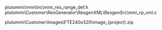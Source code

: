 plutommi\mmi\Inc\mmi_res_range_def.h
plutommi\Customer\ResGenerator\ResgenXML\ResgenSrc\mmi_rp_xml.c

plutommi\Customer\Images\FTE240x320\image_{project}.zip
